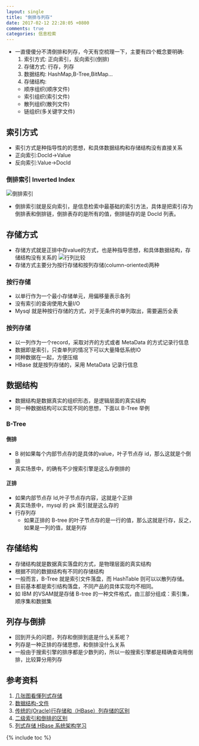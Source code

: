 ```yaml
---
layout: single
title: "倒排与列存"
date: 2017-02-12 22:28:05 +0800
comments: true
categories: 信息检索
---
```

+ 一直傻傻分不清倒排和列存，今天有空梳理一下，主要有四个概念要明确:
  1. 索引方式: 正向索引，反向索引(倒排)
  2. 存储方式: 行存，列存
  3. 数据结构: HashMap,B-Tree,BitMap...
  4. 存储结构: 
  <!--more-->
    + 顺序组织(顺序文件)
    + 索引组织(索引文件)
    + 散列组织(散列文件)
    + 链组织(多关键字文件)

## 索引方式
+ 索引方式是种指导性的的思想，和具体数据结构和存储结构没有直接关系
+ 正向索引:DocId->Value
+ 反向索引:Value->DocId

### 倒排索引 Inverted Index
![倒排索引](https://zos.alipayobjects.com/rmsportal/NuEcaaUjQpwwOEArXoID.png)
+ 倒排索引就是反向索引，是信息检索中最基础的索引方法，具体是把索引存为倒排表和倒排链，倒排表存的是所有的值，倒排链存的是 DocId 列表。

## 存储方式
+ 存储方式就是正排中存value的方式，也是种指导思想，和具体数据结构，存储结构没有关系的
![行列比较](https://zos.alipayobjects.com/rmsportal/XkrgHfcfhjWJbRBVohTq.png)
+ 存储方式主要分为按行存储和按列存储(column-oriented)两种

### 按行存储
+ 以单行作为一个最小存储单元，用偏移量表示各列
+ 没有索引的查询使用大量I/O 
+ Mysql 就是种按行存储的方式，对于无条件的单列取出，需要遍历全表

### 按列存储
+ 以一列作为一个record，采取对齐的方式或者 MetaData 的方式记录行信息
+ 数据即是索引，只查单列的情况下可以大量降低系统IO 
+ 同种数据在一起，方便压缩
+ HBase 就是按列存储的，采用 MetaData 记录行信息

## 数据结构
+ 数据结构是数据真实的组织形态，是逻辑层面的真实结构
+ 同一种数据结构可以实现不同的思想，下面以 B-Tree 举例

### B-Tree
#### 倒排
+ B 树如果每个内部节点存的是具体的value，叶子节点存 id，那么这就是个倒排
+ 真实场景中，的确有不少搜索引擎是这么存倒排的

#### 正排
+ 如果内部节点存 Id,叶子节点存内容，这就是个正排
+ 真实场景中，mysql 的 pk 索引就是这么存的
+ 行存列存
  + 如果正排的 B-tree 的叶子节点存的是一行的值，那么这就是行存，反之，如果是一列的值，就是列存

## 存储结构
+ 存储结构就是数据真实落盘的方式，是物理层面的真实结构
+ 根据不同的数据结构有不同的存储结构
+ 一般而言，B-Tree 就是索引文件落盘，而 HashTable 则可以以散列存储。
+ 目前基本都是索引结构落盘，不同产品的具体实现均不相同。
+ 如 IBM 的VSAM就是存储 B-tree 的一种文件格式，由三部分组成：索引集，顺序集和数据集

## 列存与倒排
+ 回到开头的问题，列存和倒排到底是什么关系呢？
+ 列存是一种正排的存储思想，和倒排没什么关系
+ 一般由于搜索引擎的排序都是少数列的，所以一般搜索引擎都是精确查询用倒排，比较算分用列存

## 参考资料
1. [几张图看懂列式存储](http://www.lai18.com/content/1702672.html)
2. [数据结构-文件](http://student.zjzk.cn/course_ware/data_structure/web/wenjian/wenjian10.4.2.2.htm)
3. [传统的(Oracle)行存储和（HBase）列存储的区别](http://blog.csdn.net/lin434406218/article/details/52354911)
4. [二级索引和倒排的区别](http://stackoverflow.com/questions/19248458/what-is-the-difference-between-a-secondary-index-and-an-inverted-index-in-cassan)
5. [列式存储 HBase 系统架构学习](http://blog.jobbole.com/101011/)

{% include toc %}